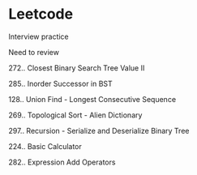 # Leetcode
Interview practice

Need to review

272.. Closest Binary Search Tree Value II

285.. Inorder Successor in BST

128.. Union Find - Longest Consecutive Sequence

269.. Topological Sort - Alien Dictionary

297.. Recursion - Serialize and Deserialize Binary Tree

224.. Basic Calculator

282.. Expression Add Operators


